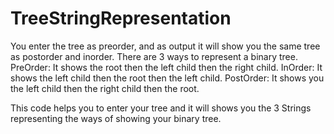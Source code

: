# TreeStringRepresentation
You enter the tree as preorder, and as output it will show you the same tree as postorder and inorder.
There are 3 ways to represent a binary tree.
PreOrder: It shows the root then the left child then the right child.
InOrder: It shows the left child then the root then the left child.
PostOrder: It shows you the left child then the right child then the root.

This code helps you to enter your tree and it will shows you the 3 Strings representing the ways of showing your binary tree.
